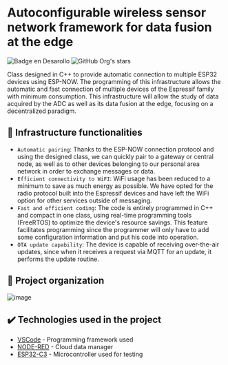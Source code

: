 <h1> Autoconfigurable wireless sensor network framework for data fusion at the edge </h1>

![Badge en Desarollo](https://img.shields.io/badge/STATUS-EN%20DESAROLLO-green)
![GitHub Org's stars](https://img.shields.io/github/stars/camilafernanda?style=social)

Class designed in C++ to provide automatic connection to multiple ESP32 devices using ESP-NOW. The programming of this infrastructure allows the automatic and fast connection of multiple devices of the Espressif family with minimum consumption. This infrastructure will allow the study of data acquired by the ADC as well as its data fusion at the edge, focusing on a decentralized paradigm.

## 🔨 Infrastructure functionalities 

- `Automatic pairing`: Thanks to the ESP-NOW connection protocol and using the designed class, we can quickly pair to a gateway or central node, as well as to other devices belonging to our personal area network in order to exchange messages or data.
- `Efficient connectivity to WiFI`: WiFi usage has been reduced to a minimum to save as much energy as possible. We have opted for the radio protocol built into the Espressif devices and have left the WiFi option for other services outside of messaging.
- `Fast and efficient coding`: The code is entirely programmed in C++ and compact in one class, using real-time programming tools (FreeRTOS) to optimize the device's resource savings. This feature facilitates programming since the programmer will only have to add some configuration information and put his code into operation.
- `OTA update capability`: The device is capable of receiving over-the-air updates, since when it receives a request via MQTT for an update, it performs the update routine.

## 📁 Project organization

![image](https://github.com/danrodcar1/espnow_gateway/assets/74423864/9b7e1402-d16f-4c72-93c5-15fa826d3c3e)

## ✔️ Technologies used in the project

* [VSCode](https://code.visualstudio.com/) - Programming framework used
* [NODE-RED](https://nodered.org/) - Cloud data manager
* [ESP32-C3](https://www.espressif.com/en/products/socs/esp32-c3) - Microcontroller used for testing
